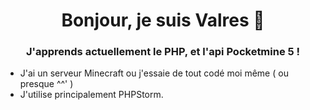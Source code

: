 <h1 align="center">Bonjour, je suis Valres 👋</h1>
<h3 align="center">J'apprends actuellement le PHP, et l'api Pocketmine 5 !</h3>


- J'ai un serveur Minecraft ou j'essaie de tout codé moi même ( ou presque ^^' )
- J'utilise principalement PHPStorm.
